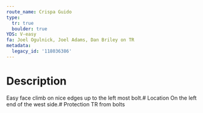 ```yaml
---
route_name: Crispa Guido
type:
  tr: true
  boulder: true
YDS: V-easy
fa: Joel Ogulnick, Joel Adams, Dan Briley on TR
metadata:
  legacy_id: '118036386'
---
```

# Description
Easy face climb on nice edges up to the left most bolt.# Location
On the left end of the west side.# Protection
TR from bolts